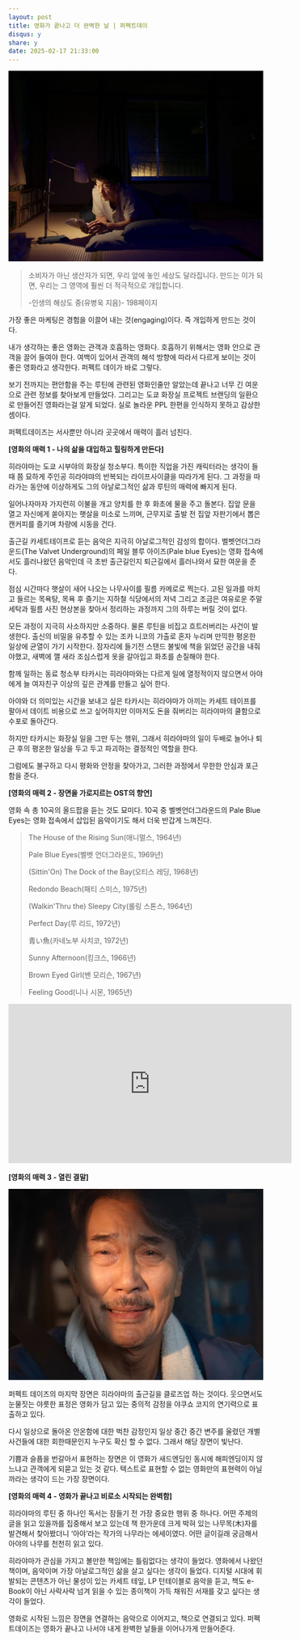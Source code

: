 ```yaml
---
layout: post
title: 영화가 끝나고 더 완벽한 날 | 퍼펙트데이
disqus: y
share: y
date: 2025-02-17 21:33:00
---
```



![퍼펙트데이](/images/perfectday2.jpg)




>소비자가 아닌 생산자가 되면, 우리 앞에 놓인 세상도 달라집니다. 만드는 이가 되면, 우리는 그 영역에 훨씬 더 적극적으로 개입합니다.
>
>-인생의 해상도 중(유병욱 지음)-  198페이지


가장 좋은 마케팅은 경험을 이끌어 내는 것(engaging)이다. 즉 개입하게 만드는 것이다.

내가 생각하는 좋은 영화는 관객과 호흡하는 영화다.
호흡하기 위해서는 영화 안으로 관객을 끌어 들여야 한다.
여백이 있어서 관객의 해석 방향에 따라서 다르게 보이는 것이 좋은 영화라고 생각한다.
퍼펙트 데이가 바로 그렇다.

보기 전까지는 편안함을 주는 루틴에 관련된 영화인줄만 알았는데
끝나고 너무 긴 여운으로 관련 정보를 찾아보게 만들었다.
그리고는 도쿄 화장실 프로젝트 브랜딩의 일환으로 만들어진 영화라는걸 알게 되었다.
실로 놀라운 PPL 한편을 인식하지 못하고 감상한 셈이다.

퍼펙트데이즈는 서사뿐만 아니라 곳곳에서 매력이 흘러 넘친다.

**[영화의 매력 1 - 나의 삶을 대입하고 힐링하게 만든다]**

히라야마는 도쿄 시부야의 화장실 청소부다. 특이한 직업을 가진 캐릭터라는 생각이 들때 쯤 묘하게 주인공 히라야먀의 반복되는 라이프사이클을 따라가게 된다. 그 과정을 따라가는 동안에 이상하게도 그의 아날로그적인 삶과 루틴의 매력에 빠지게 된다.

일어나자마자 가지런히 이불을 개고 양치를 한 후 화초에 물을 주고 돌본다. 집앞 문을 열고 자신에게 쏟아지는 햇살을 미소로 느끼며, 근무지로 출발 전 집앞 자판기에서 뽑은 캔커피를 즐기며 차량에 시동을 건다.

출근길 카세트테이프로 듣는 음악은 지극히 아날로그적인 감성의 합이다. 벨벳언더그라운드(The Valvet Underground)의 페일 블루 아이즈(Pale blue Eyes)는 영화 접속에서도 흘러나왔던 음악인데 극 초반 출근길인지 퇴근길에서 흘러나와서 묘한 여운을 준다.

점심 시간마다 햇살이 새어 나오는 나무사이를 필름 카메로로 찍는다. 고된 일과를 마치고 들르는 목욕탕, 목욕 후 즐기는 지하철 식당에서의 저녁 그리고 조금은 여유로운 주말 세탁과 필름 사진 현상본을 찾아서 정리하는 과정까지 그의 하루는 버릴 것이 없다.  

모든 과정이 지극히 사소하지만 소중하다. 물론 루틴을 비집고 흐트러버리는 사건이 발생한다. 출신의 비밀을 유추할 수 있는 조카 니코의 가출로 혼자 누리며 만끽한 평온한 일상에 균열이 가기 시작한다. 잠자리에 들기전 스탠드 불빛에 책을 읽었던 공간을 내줘야했고, 새벽에 깰 새라 조심스럽게 옷을 갈아입고 화초를 손질해야 한다.

함께 일하는 동료 청소부 타카시는 히라야마와는 다르게 일에 열정적이지 않으면서 아야에게 늘 여자친구 이상의 깊은 관계를 만들고 싶어 한다.

아야와 더 의미있는 시간을 보내고 싶은 타카시는 히라야마가 아끼는 카세트 테이프를 팔아서 데이트 비용으로 쓰고 싶어하지만 이마저도 돈을 줘버리는 히라야마의 쿨함으로 수포로 돌아간다.

하지만 타카시는 화장실 일을 그만 두는 행위, 그래서 히라야마의 일이 두배로 늘어나 퇴근 후의 평온한 일상을 두고 두고 파괴하는 결정적인 역할을 한다.

그럼에도 불구하고 다시 평화와 안정을 찾아가고, 그러한 과정에서 무한한 안심과 포근함을 준다.

**[영화의 매력 2 -  장면을 가로지르는 OST의 향연]**

영화 속 총 10곡의 올드팝을 듣는 것도 묘미다. 10곡 중 벨벳언더그라운드의 Pale Blue Eyes는 영화 접속에서 삽입된 음악이기도 해서 더욱 반갑게 느껴진다.

>The House of the Rising Sun(애니멀스, 1964년)
>
>Pale Blue Eyes(벨벳 언더그라운드, 1969년)
>
>(Sittin'On) The Dock of the Bay(오티스 레딩, 1968년)
>
>Redondo Beach(패티 스미스, 1975년)
>
>(Walkin'Thru the) Sleepy City(롤링 스톤스, 1964년)
>
>Perfect Day(루 리드, 1972년)
>
>青い魚(카네노부 사치코, 1972년)
>
>Sunny Afternoon(킹크스, 1966년)
>
>Brown Eyed Girl(밴 모리슨, 1967년)
>
>Feeling Good(니나 시몬, 1965년)

<iframe width="560" height="315" src="https://www.youtube.com/embed/FxlJoTP4BPk?si=gv6dNEkfBYCuAsi3" title="YouTube video player" frameborder="0" allow="accelerometer; autoplay; clipboard-write; encrypted-media; gyroscope; picture-in-picture; web-share" referrerpolicy="strict-origin-when-cross-origin" allowfullscreen></iframe>


**[영화의 매력 3 - 열린 결말]**

![퍼펙트데이](/images/perfect.jpg)

퍼펙트 데이즈의 마지막 장면은 히라야마의 출근길을 클로즈업 하는 것이다. 웃으면서도 눈물짓는 야릇한 표정은 영화가 담고 있는 중의적 감정을 야쿠쇼 코지의 연기력으로 표출하고 있다.

다시 일상으로 돌아온 안온함에 대한 벅찬 감정인지 일상 중간 중간 변주를 울렸던 개별 사건들에 대한 회한때문인지 누구도 확신 할 수 없다. 그래서 해당 장면이 빛난다.

기쁨과 슬픔을 번갈아서 표현하는 장면은 이 영화가 새드엔딩인 동시에 해피엔딩이지 않느냐고 관객에게 되묻고 있는 것 같다. 텍스트로 표현할 수 없는 영화만의 표현력이 아닐까라는 생각이 드는 가장 장면이다.

**[영화의 매력 4 - 영화가 끝나고 비로소 시작되는 완벽함]**

히라야마의 루틴 중 하나인 독서는 잠들기 전 가장 중요한 행위 중 하나다. 어떤 주제의 글을 읽고 있을까를 집중해서 보고 있는데 책 한가운데 크게 박혀 있는 나무목(木)자를 발견해서 찾아봤더니 ‘아야‘라는 작가의 나무라는 에세이였다. 어떤 글이길래 궁금해서 아야의 나무를 천천히 읽고 있다.

히라야마가 관심을 가지고 볼만한 책임에는 틀림없다는 생각이 들었다. 영화에서 나왔던 책이며, 음악이며 가장 아날로그적인 삶을 살고 싶다는 생각이 들었다. 디지털 시대에 휘발되는 콘텐츠가 아닌 물성이 있는 카세트 테잎, LP 턴테이블로 음악을 듣고, 책도 e-Book이 아닌 사락사락 넘겨 읽을 수 있는 종이책이 가득 채워진 서재를 갖고 싶다는 생각이 들었다.

영화로 시작된 느낌은 장면을 연결하는 음악으로 이어지고, 책으로 연결되고 있다. 퍼펙트데이즈는 영화가 끝나고 나서야 내게 완벽한 날들을 이어나가게 만들어준다.
